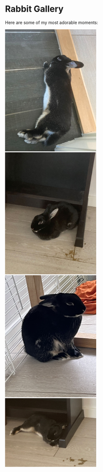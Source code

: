 # Rabbit Gallery

Here are some of my most adorable moments:

<!--
![Rabbit 1](img/1.jpg)
-->

<img src="img/1.jpg" alt="Rabbit 1" width="300px">
<img src="img/2.jpg" alt="Rabbit 2" width="300px">
<img src="img/3.jpg" alt="Rabbit 3" width="300px">
<img src="img/4.jpg" alt="Rabbit 4" width="300px">
